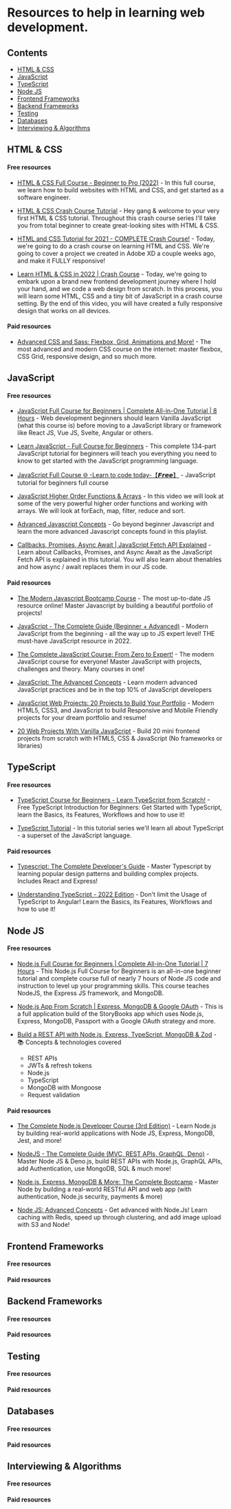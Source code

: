 # Resources to help in learning web development.

## Contents

- [HTML & CSS](#html--css)
- [JavaScript](#javascript)
- [TypeScript](#typescript)
- [Node JS](#node-js)
- [Frontend Frameworks](#frontend-frameworks)
- [Backend Frameworks](#backend-frameworks)
- [Testing](#testing)
- [Databases](#databases)
- [Interviewing & Algorithms](#interviewing--algorithms)

## HTML & CSS

#### Free resources
- [HTML & CSS Full Course - Beginner to Pro (2022)](https://www.youtube.com/watch?v=G3e-cpL7ofc) - In this full course, we learn how to build websites with HTML and CSS, and get started as a software engineer.

- [HTML & CSS Crash Course Tutorial](https://www.youtube.com/playlist?list=PL4cUxeGkcC9ivBf_eKCPIAYXWzLlPAm6G) - Hey gang & welcome to your very first HTML & CSS tutorial. Throughout this crash course series I'll take you from total beginner to create great-looking sites with HTML & CSS.

- [HTML and CSS Tutorial for 2021 - COMPLETE Crash Course!](https://www.youtube.com/watch?v=D-h8L5hgW-w&t=139s) - Today, we're going to do a crash course on learning HTML and CSS. We're going to cover a project we created in Adobe XD a couple weeks ago, and make it FULLY responsive!

- [Learn HTML & CSS in 2022 | Crash Course](https://www.youtube.com/watch?v=gXLjWRteuWI) - Today, we're going to embark upon a brand new frontend development journey where I hold your hand, and we code a web design from scratch. In this process, you will learn some HTML, CSS and a tiny bit of JavaScript in a crash course setting. By the end of this video, you will have created a fully responsive design that works on all devices.

#### Paid resources
- [Advanced CSS and Sass: Flexbox, Grid, Animations and More!](https://www.udemy.com/course/advanced-css-and-sass/) - The most advanced and modern CSS course on the internet: master flexbox, CSS Grid, responsive design, and so much more.

## JavaScript

#### Free resources
- [JavaScript Full Course for Beginners | Complete All-in-One Tutorial | 8 Hours](https://www.youtube.com/watch?v=EfAl9bwzVZk) - Web development beginners should learn Vanilla JavaScript (what this course is) before moving to a JavaScript library or framework like React JS, Vue JS, Svelte, Angular or others.

- [Learn JavaScript - Full Course for Beginners](https://www.youtube.com/watch?v=PkZNo7MFNFg) - This complete 134-part JavaScript tutorial for beginners will teach you everything you need to know to get started with the JavaScript programming language.

- [JavaScript Full Course 🌐 -Learn to code today-【𝙁𝙧𝙚𝙚】](https://www.youtube.com/watch?v=8dWL3wF_OMw&t=1190s) - JavaScript tutorial for beginners full course

- [JavaScript Higher Order Functions & Arrays](https://www.youtube.com/watch?v=rRgD1yVwIvE&t=434s) - In this video we will look at some of the very powerful higher order functions and working with arrays. We will look at forEach, map, filter, reduce and sort.

- [Advanced Javascript Concepts](https://www.youtube.com/playlist?list=PL0Zuz27SZ-6N3bG4YZhkrCL3ZmDcLTuGd) - Go beyond beginner Javascript and learn the more advanced Javascript concepts found in this playlist.

- [Callbacks, Promises, Async Await | JavaScript Fetch API Explained](https://www.youtube.com/watch?v=VmQ6dHvnKIM) - Learn about Callbacks, Promises, and Async Await as the JavaScript Fetch API is explained in this tutorial. You will also learn about thenables and how async / await replaces them in our JS code.

#### Paid resources
- [The Modern Javascript Bootcamp Course](https://www.udemy.com/course/javascript-beginners-complete-tutorial/) - The most up-to-date JS resource online! Master Javascript by building a beautiful portfolio of projects!

- [JavaScript - The Complete Guide (Beginner + Advanced)](https://www.udemy.com/course/javascript-the-complete-guide-2020-beginner-advanced/) - Modern JavaScript from the beginning - all the way up to JS expert level! THE must-have JavaScript resource in 2022.

- [The Complete JavaScript Course: From Zero to Expert!](https://www.udemy.com/course/the-complete-javascript-course/) - The modern JavaScript course for everyone! Master JavaScript with projects, challenges and theory. Many courses in one!

- [JavaScript: The Advanced Concepts](https://www.udemy.com/course/advanced-javascript-concepts/) - Learn modern advanced JavaScript practices and be in the top 10% of JavaScript developers

- [JavaScript Web Projects: 20 Projects to Build Your Portfolio](https://www.udemy.com/course/javascript-web-projects-to-build-your-portfolio-resume/) - Modern HTML5, CSS3, and JavaScript to build Responsive and Mobile Friendly projects for your dream portfolio and resume!

- [20 Web Projects With Vanilla JavaScript](https://www.udemy.com/course/web-projects-with-vanilla-javascript/) - Build 20 mini frontend projects from scratch with HTML5, CSS & JavaScript (No frameworks or libraries)


## TypeScript

#### Free resources
- [TypeScript Course for Beginners - Learn TypeScript from Scratch!](https://www.youtube.com/watch?v=BwuLxPH8IDs&t=9495s) - Free TypeScript Introduction for Beginners: Get Started with TypeScript, learn the Basics, its Features, Workflows and how to use it!

- [TypeScript Tutorial](https://www.youtube.com/playlist?list=PL4cUxeGkcC9gUgr39Q_yD6v-bSyMwKPUI) - In this tutorial series we'll learn all about TypeScript - a superset of the JavaScript language.

#### Paid resources
- [Typescript: The Complete Developer's Guide](https://www.udemy.com/course/typescript-the-complete-developers-guide/) - Master Typescript by learning popular design patterns and building complex projects. Includes React and Express!

- [Understanding TypeScript - 2022 Edition](https://www.udemy.com/course/understanding-typescript/) - Don't limit the Usage of TypeScript to Angular! Learn the Basics, its Features, Workflows and how to use it!

## Node JS

#### Free resources
- [Node.js Full Course for Beginners | Complete All-in-One Tutorial | 7 Hours](https://www.youtube.com/watch?v=f2EqECiTBL8&t=5889s) - This Node.js Full Course for Beginners is an all-in-one beginner tutorial and complete course full of nearly 7 hours of Node JS code and instruction to level up your programming skills. This course teaches NodeJS, the Express JS framework, and MongoDB.

- [Node.js App From Scratch | Express, MongoDB & Google OAuth](https://www.youtube.com/watch?v=SBvmnHTQIPY) - This is a full application build of the StoryBooks app which uses Node.js, Express, MongoDB, Passport with a Google OAuth strategy and more.

- [Build a REST API with Node.js, Express, TypeScript, MongoDB & Zod](https://www.youtube.com/watch?v=BWUi6BS9T5Y) - 
  📚 Concepts & technologies covered
  - REST APIs
  - JWTs & refresh tokens
  - Node.js
  - TypeScript
  - MongoDB with Mongoose
  - Request validation

#### Paid resources
- [The Complete Node.js Developer Course (3rd Edition)](https://www.udemy.com/course/the-complete-nodejs-developer-course-2/) - Learn Node.js by building real-world applications with Node JS, Express, MongoDB, Jest, and more!

- [NodeJS - The Complete Guide (MVC, REST APIs, GraphQL, Deno)](https://www.udemy.com/course/nodejs-the-complete-guide/) - Master Node JS & Deno.js, build REST APIs with Node.js, GraphQL APIs, add Authentication, use MongoDB, SQL & much more!

- [Node.js, Express, MongoDB & More: The Complete Bootcamp](https://www.udemy.com/course/nodejs-express-mongodb-bootcamp/) - Master Node by building a real-world RESTful API and web app (with authentication, Node.js security, payments & more)

- [Node JS: Advanced Concepts](https://www.udemy.com/course/advanced-node-for-developers/) - Get advanced with Node.Js! Learn caching with Redis, speed up through clustering, and add image upload with S3 and Node!


## Frontend Frameworks

#### Free resources
#### Paid resources


## Backend Frameworks

#### Free resources
#### Paid resources


## Testing

#### Free resources
#### Paid resources


## Databases

#### Free resources
#### Paid resources


## Interviewing & Algorithms

#### Free resources
#### Paid resources


